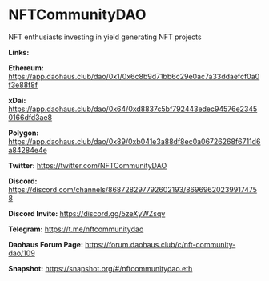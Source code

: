 # NFTCommunityDAO
NFT enthusiasts investing in yield generating NFT projects

**Links:**


**Ethereum:** https://app.daohaus.club/dao/0x1/0x6c8b9d71bb6c29e0ac7a33ddaefcf0a0f3e88f8f

**xDai:** https://app.daohaus.club/dao/0x64/0xd8837c5bf792443edec94576e23450166dfd3ae8

**Polygon:** https://app.daohaus.club/dao/0x89/0xb041e3a88df8ec0a06726268f6711d6a84284e4e

**Twitter:** https://twitter.com/NFTCommunityDAO

**Discord:** https://discord.com/channels/868728297792602193/869696202399174758

**Discord Invite:** https://discord.gg/5zeXyWZsqv

**Telegram:** https://t.me/nftcommunitydao

**Daohaus Forum Page:** https://forum.daohaus.club/c/nft-community-dao/109

**Snapshot:** https://snapshot.org/#/nftcommunitydao.eth

